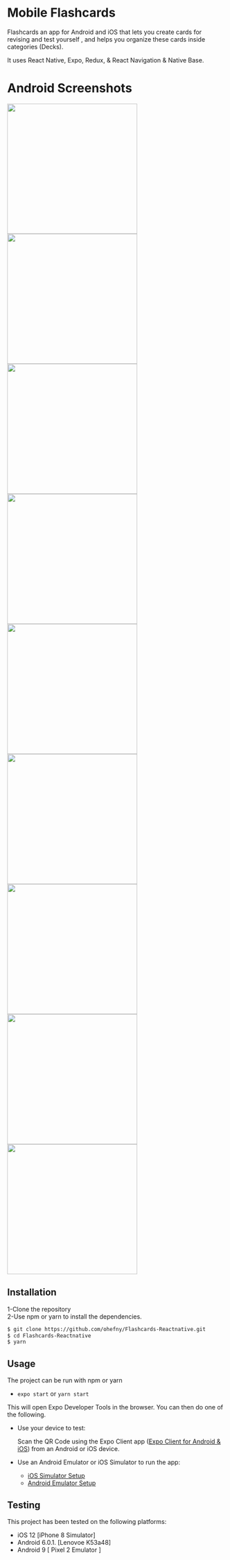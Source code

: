 # Mobile Flashcards

 Flashcards an app for Android and iOS that lets you create cards for revising and test yourself , and helps you organize these cards inside categories (Decks).

It uses React Native, Expo, Redux, & React Navigation & Native Base.

# Android Screenshots
 <img src="/screenshots/android/1.png" width="300" heigh="600">
 <img src="/screenshots/android/2.png" width="300" heigh="600">
 <img src="/screenshots/android/3.png" width="300" heigh="600">
 <img src="/screenshots/android/4.png" width="300" heigh="600">
 <img src="/screenshots/android/5.png" width="300" heigh="600">
 <img src="/screenshots/android/6.png" width="300" heigh="600">
 <img src="/screenshots/android/7.png" width="300" heigh="600">
 <img src="/screenshots/android/8.png" width="300" heigh="600">
 <img src="/screenshots/android/9.png" width="300" heigh="600">

## Installation

1-Clone the repository
</br>
2-Use npm or yarn to install the  dependencies.

```bash
$ git clone https://github.com/ohefny/Flashcards-Reactnative.git
$ cd Flashcards-Reactnative
$ yarn
```

## Usage

The project can be run with npm or yarn

- `expo start` or `yarn start`

This will open Expo Developer Tools in the browser.  You can then do one of the following.

- Use your device to test:

    Scan the QR Code using the Expo Client app ([Expo Client for Android & iOS](https://expo.io/tools#client))  from an Android or iOS device.
- Use an Android Emulator or iOS Simulator to run the app:
    - [iOS Simulator Setup](https://docs.expo.io/versions/v33.0.0/introduction/installation/#ios-simulator)
    - [Android Emulator Setup](https://docs.expo.io/versions/v33.0.0/introduction/installation/#android-emulator)

## Testing

This project has been tested on the following platforms:

- iOS 12 [iPhone 8 Simulator]
- Android 6.0.1. [Lenovoe K53a48]
- Android 9 [ Pixel 2 Emulator ]
